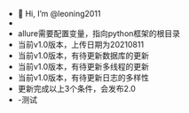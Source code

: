 - 👋 Hi, I’m @leoning2011
- 
- allure需要配置变量，指向python框架的根目录
- 当前v1.0版本，上传日期为20210811
- 当前v1.0版本，有待更新数据库的更新
- 当前v1.0版本，有待更新多线程的更新
- 当前v1.0版本，有待更新日志的多样性
- 更新完成以上3个条件，会发布2.0
- -测试
<!---
leoning2011/leoning2011 is a ✨ special ✨ repository because its `README.md` (this file) appears on your GitHub profile.
You can click the Preview link to take a look at your changes.
--->

